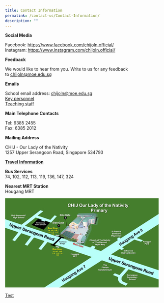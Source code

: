 ```yaml
---
title: Contact Information
permalink: /contact-us/Contact-Information/
description: ""
---
```

<p><strong>Social Media</strong></p>
<p>Facebook:&nbsp;<a href="https://www.facebook.com/chijoln.official/" target="_blank" rel="noopener">https://www.facebook.com/chijoln.official/</a><br>Instagram:&nbsp;<a href="https://www.instagram.com/chijoln.official/" target="_blank" rel="noopener">https://www.instagram.com/chijoln.official/</a></p>
<p><strong>Feedback</strong></p>
<p>We would like to hear from you. Write to us for any feedback to&nbsp;<a href="mailto:chijoln@moe.edu.sg" target="">chijoln@moe.edu.sg</a></p>
<p><strong>Emails</strong></p>
<p>School email address:&nbsp;<a href="mailto:chijoln@moe.edu.sg" target="">chijoln@moe.edu.sg</a><br><a href="/school-information/our-people/key-personnel" target="_blank" rel="noopener">Key personnel</a><br><a href="/school-information/our-people/teaching-staff" target="_blank" rel="noopener">Teaching staff</a></p>
<p><strong>Main Telephone Contacts</strong></p>
<p>Tel: 6385 2455<br>Fax: 6385 2012</p>
<p><strong>Mailing Address</strong></p>
<p>CHIJ - Our Lady of the Nativity<br>1257 Upper Serangoon Road, Singapore 534793</p>
<p><span style="text-decoration: underline;"><strong>Travel Information</strong></span></p>
<p><strong>Bus Services<br></strong>74, 102, 112, 113, 119, 136, 147, 324</p>
<p><strong>Nearest MRT Station<br></strong>Hougang MRT</p>
<img src="/images/map.jpg">

[Test](https://drive.google.com/drive/folders/1mxQqiYWFjx58q6gn3qf30WwvoJ8ulTcS?usp=drive_link)